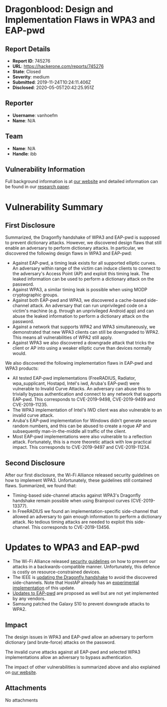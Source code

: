 # Dragonblood: Design and Implementation Flaws in WPA3 and EAP-pwd

## Report Details
- **Report ID**: 745276
- **URL**: https://hackerone.com/reports/745276
- **State**: Closed
- **Severity**: medium
- **Submitted**: 2019-11-24T10:24:11.406Z
- **Disclosed**: 2020-05-05T20:42:25.951Z

## Reporter
- **Username**: vanhoefm
- **Name**: N/A

## Team
- **Name**: N/A
- **Handle**: ibb

## Vulnerability Information
Full background information is at [our website](wpa3.mathyvanhoef.com) and detailed information can be found in our [research paper](https://eprint.iacr.org/2019/383).

# Vulnerability Summary

## First Disclosure

Summarized, the Dragonfly handshake of WPA3 and EAP-pwd is supposed to prevent dictionary attacks. However, we discovered design flaws that still enable an adversary to perform dictionary attacks. In particular, we discovered the following design flaws in WPA3 and EAP-pwd:
- Against EAP-pwd, a timing leak exists for all supported elliptic curves. An adversary within range of the victim can induce clients to connect to the adversary's Access Point (AP) and exploit this timing leak. The leaked information can be used to perform a dictionary attack on the password.
- Against WPA3, a similar timing leak is possible when using MODP cryptographic groups.
- Against both EAP-pwd and WPA3, we discovered a cache-based side-channel attack. An adversary that can run unprivileged code on a victim's machine (e.g. through an unprivileged Android app) and can abuse the leaked information to perform a dictionary attack on the password.
- Against a network that supports WPA2 and WPA3 simultaneously, we demonstrated that new WPA3 clients can still be downgraded to WPA2. This means all vulnerabilities of WPA2 still apply.
- Against WPA3 we also discovered a downgrade attack that tricks the client or AP into using a weaker elliptic curve than devices normally would.

We also discovered the following implementation flaws in EAP-pwd and WPA3 products:
- All tested EAP-pwd implementations (FreeRADIUS, Radiator, wpa_supplicant, Hostapd, Intel's iwd, Aruba's EAP-pwd) were vulnerable to Invalid Curve Attacks. An adversary can abuse this to trivially bypass authentication and connect to any network that supports EAP-pwd. This corresponds to CVE-2019-9498, CVE-2019-9499 and CVE-2019-11235.
- The WPA3 implementation of Intel's IWD client was also vulnerable to an invalid curve attack.
- Aruba's EAP-pwd implementation for Windows didn't generate secure random numbers, and this can be abused to create a rogue AP and subsequently man-in-the-middle all traffic of the client.
- Most EAP-pwd implementations were also vulnerable to a reflection attack. Fortunately, this is a more theoretic attack with low practical impact. This corresponds to CVE-2019-9497 and CVE-2019-11234.

## Second Disclosure

After our first disclosure, the Wi-Fi Alliance released security guidelines on how to implement WPA3. Unfortunately, these guidelines still contained flaws. Summarized, we found that:
- Timing-based side-channel attacks against WPA3's Dragonfly handshake remain possible when using Brainpool curves (CVE-2019-13377).
- In FreeRADIUS we found an implementation-specific side-channel that allowed an adversary to gain enough information to perform a dictionary attack. No tedious timing attacks are needed to exploit this side-channel. This corresponds to CVE-2019-13456.

# Updates to WPA3 and EAP-pwd

- The Wi-Fi Alliance released [security guidelines](https://wpa3.mathyvanhoef.com/WPA3_Security_Considerations_20190410.pdf) on how to prevent our attacks in a backwards-compatible manner. Unfortunately, this defence is costly on resource-constrained devices.
- The IEEE is [updating the Dragonfly handshake](https://mentor.ieee.org/802.11/dcn/19/11-19-1173-18-000m-pwe-in-constant-time.docx) to avoid the discovered side-channels. Note that HostAP already has an [experimental implementation](https://w1.fi/cgit/hostap/tree/src/common/sae.c?id=5b50265e133d2ce111211e69d584ba71bf0551e4#n617) of this update.
- [Updates to EAP-pwd](https://tools.ietf.org/html/draft-harkins-eap-pwd-prime-00) are proposed as well but are not yet implemented by any vendors.
- Samsung patched the Galaxy S10 to prevent downgrade attacks to WPA2.

## Impact

The design issues in WPA3 and EAP-pwd allow an adversary to perform dictionary (and brute-force) attacks on the password.

The invalid curve attacks against all EAP-pwd and selected WPA3 implementations allow an adversary to bypass authentication.

The impact of other vulnerabilities is summarized above and also explained on [our website](wpa3.mathyvanhoef.com).

## Attachments
No attachments
